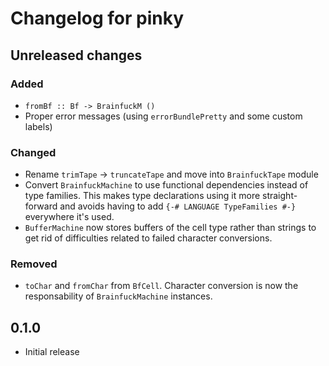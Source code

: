 # Changelog for pinky

## Unreleased changes

### Added

- `fromBf :: Bf -> BrainfuckM ()`
- Proper error messages (using `errorBundlePretty` and some custom labels)

### Changed

- Rename `trimTape` -> `truncateTape` and move into `BrainfuckTape` module
- Convert `BrainfuckMachine` to use functional dependencies instead of type
  families. This makes type declarations using it more straight-forward and
  avoids having to add `{-# LANGUAGE TypeFamilies #-}` everywhere it's used.
- `BufferMachine` now stores buffers of the cell type rather than strings to
  get rid of difficulties related to failed character conversions.

### Removed

- `toChar` and `fromChar` from `BfCell`. Character conversion is now the
  responsability of `BrainfuckMachine` instances.

## 0.1.0

- Initial release
